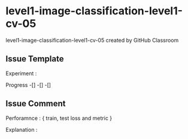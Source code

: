 # level1-image-classification-level1-cv-05
level1-image-classification-level1-cv-05 created by GitHub Classroom



## Issue Template

Experiment  : 

Progress
-[]
-[]
-[]

## Issue Comment

Perforamnce : { train, test loss and metric }

Explanation :
